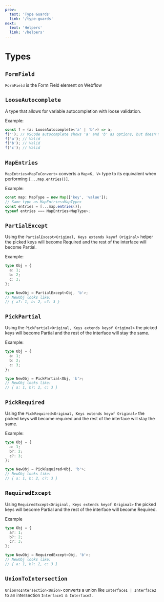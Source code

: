 ```yaml
---
prev:
  text: 'Type Guards'
  link: '/type-guards'
next:
  text: 'Helpers'
  link: '/helpers'
---
```


# Types

## `FormField`

`FormField` is the Form Field element on Webflow

## `LooseAutocomplete`

A type that allows for variable autocompletion with loose validation.

Example:

```typescript
const f = (a: LooseAutocomplete<'a' | 'b'>) => a;
f(''); // VSCode autocomplete shows 'a' and 'b' as options, but doesn't fail when a different option is provided.
f('a'); // Valid
f('b'); // Valid
f('c'); // Valid
```

## `MapEntries`

`MapEntries<MapToConvert>` converts a `Map<K, V>` type to its equivalent when performing `[...map.entries()]`.

Example:

```typescript
const map: MapType = new Map(['key', 'value']);
// Same type as MapEntries<MapType>
const entries = [...map.entries()];
typeof entries === MapEntries<MapType>;
```

## `PartialExcept`

Using the `PartialExcept<Original, Keys extends keyof Original>` helper the picked keys will become Required and the rest of the interface will become Partial.

Example:

```ts
type Obj = {
  a: 1;
  b: 2;
  c: 3;
};

type NewObj = PartialExcept<Obj, 'b'>;
// NewObj looks like:
// { a?: 1, b: 2, c?: 3 }
```

## `PickPartial`

Using the `PickPartial<Original, Keys extends keyof Original>` the picked keys will become Partial and the rest of the interface will stay the same.

Example:

```ts
type Obj = {
  a: 1;
  b: 2;
  c: 3;
};

type NewObj = PickPartial<Obj, 'b'>;
// NewObj looks like:
// { a: 1, b?: 2, c: 3 }
```

## `PickRequired`

Using the `PickRequired<Original, Keys extends keyof Original>` the picked keys will become required and the rest of the interface will stay the same.

Example:

```ts
type Obj = {
  a: 1;
  b?: 2;
  c?: 3;
};

type NewObj = PickRequired<Obj, 'b'>;
// NewObj looks like:
// { a: 1, b: 2, c?: 3 }
```

## `RequiredExcept`

Using `RequiredExcept<Original, Keys extends keyof Original>` the picked keys will become Partial and the rest of the interface will become Required.

Example

```ts
type Obj = {
  a?: 1;
  b?: 2;
  c?: 3;
};

type NewObj = RequiredExcept<Obj, 'b'>;
// NewObj looks like:
// { a: 1, b?: 2, c: 3 }
```

## `UnionToIntersection`

`UnionToIntersection<Union>` converts a union like `Interface1 | Interface2` to an intersection `Interface1 & Interface2`.
